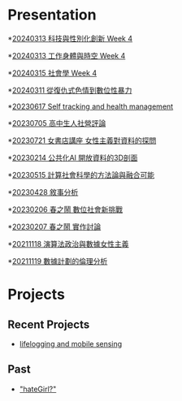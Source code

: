 # Presentation
*[20240313 科技與性別化創新 Week 4]()

*[20240313 工作身體與時空 Week 4]()

*[20240315 社會學 Week 4](https://docs.google.com/presentation/d/e/2PACX-1vQTqF3BpDYdiLF2wqTI82YCq3pfzhANUyTTbTOBt76Fvt5yzynjmvEfeJnItVPgSMonA3UqQJpdL1Yn/pub?start=false&loop=false&delayms=3000)

*[20240311 從復仇式色情到數位性暴力]()

*[20230617 Self tracking and health management]()

*[20230705 高中生人社營評論]()

*[20230721 女書店講座 女性主義對資料的探問]()

*[20230214 公共化AI 開放資料的3D剖面]()

*[20230515 計算社會科學的方法論與融合可能]()

*[20230428 敘事分析]()

*[20230206 春之鬧 數位社會新挑戰]()

*[20230207 春之鬧 實作討論]()


*[20211118 演算法政治與數據女性主義]()

*[20211119 數據計劃的倫理分析]()


# Projects

## Recent Projects
* [lifelogging and mobile sensing]()

## Past
* ["hateGirl?"]()

